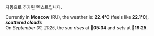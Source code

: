 
자동으로 추가된 텍스트입니다.

<!--START_SECTION:weather:moscow-->
Currently in **Moscow** (RU), the weather is: **22.4°C** (feels like **22.1°C**), ***scattered clouds***<br/>
On *September 01, 2025*, the *sun rises* at 🌅**05:34** and *sets* at 🌇**19:25**.
<!--END_SECTION:weather-->
